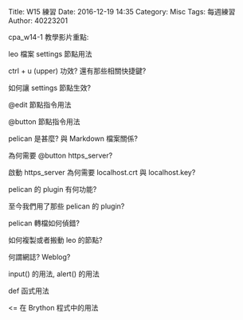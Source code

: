 Title: W15 練習
Date: 2016-12-19 14:35
Category: Misc
Tags: 每週練習
Author: 40223201

cpa_w14-1 教學影片重點:

leo 檔案 settings 節點用法

ctrl + u (upper) 功效? 還有那些相關快捷鍵?

如何讓 settings 節點生效?


@edit 節點指令用法

@button 節點指令用法

pelican 是甚麼? 與 Markdown 檔案關係?

為何需要 @button https_server?

啟動 https_server 為何需要 localhost.crt 與 localhost.key?

pelican 的 plugin 有何功能?

至今我們用了那些 pelican 的 plugin?

pelican 轉檔如何偵錯?

如何複製或者搬動 leo 的節點?

何謂網誌? Weblog?

input() 的用法, alert() 的用法

def 函式用法

<= 在 Brython 程式中的用法